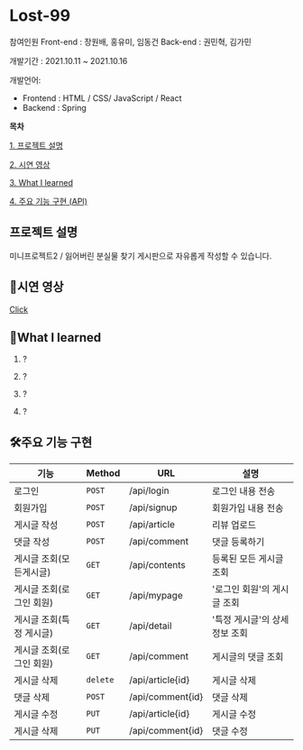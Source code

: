 # Lost-99

참여인원
Front-end : 장원배, 홍유미, 임동건
Back-end : 권민혁, 김가민

개발기간 : 2021.10.11 ~ 2021.10.16

개발언어:
-   Frontend : HTML / CSS/ JavaScript / React
-   Backend : Spring


**목차**

[1. 프로젝트 설명](#프로젝트-설명)

[2. 시연 영상](#시연-영상)

[3. What I learned ](#what-i-learned)

[4. 주요 기능 구현 (API) ](#주요-기능-구현)


## 프로젝트 설명

미니프로젝트2 / 잃어버린 분실물 찾기 게시판으로 자유롭게 작성할 수 있습니다.


## 🎥시연 영상

 [Click]()
 
 

## 🔎What I learned

1. ?

2. ?

3. ?

4. ?


## 🛠주요 기능 구현

|   기능             |Method                |URL              |  설명         |
|----------------|-------------------------------|-----------|-----------   |
|로그인   |`POST`             |/api/login          |  로그인 내용 전송          |
|회원가입      |`POST`            |/api/signup        |   회원가입 내용 전송      |
|게시글 작성 |	`POST` 	     |/api/article			|  리뷰 업로드   |
|댓글 작성|`POST`|/api/comment| 댓글 등록하기|
|게시글 조회(모든게시글)|`GET`           |/api/contents      |등록된 모든 게시글 조회|
|게시글 조회(로그인 회원)|`GET`          |/api/mypage|    '로그인 회원'의 게시글 조회  |
|게시글 조회(특정 게시글)|`GET`          |/api/detail|    '특정 게시글'의 상세정보 조회  |
|게시글 조회(로그인 회원)|`GET`          |/api/comment|    게시글의 댓글 조회  |
|게시글 삭제|`delete`|/api/article{id}|게시글 삭제|
|댓글 삭제|`POST`|/api/comment{id}|댓글 삭제|
|게시글 수정|`PUT`|/api/article{id}|게시글 수정|
|게시글 삭제|`PUT`|/api/comment{id}|댓글 수정|

